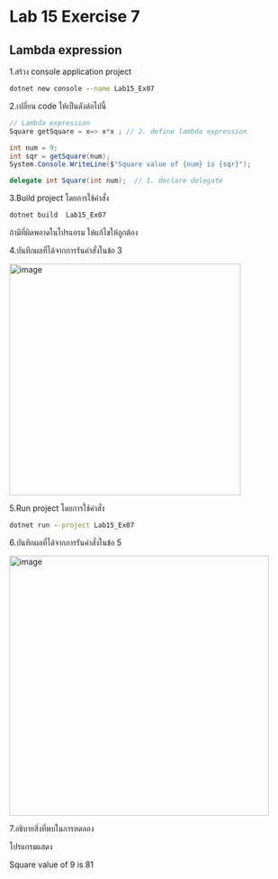 # Lab 15 Exercise 7

## Lambda expression

1.สร้าง console application project

```cmd
dotnet new console --name Lab15_Ex07
```

2.เปลี่ยน code ให้เป็นดังต่อไปนี้

```cs
// Lambda expression
Square getSquare = x=> x*x ; // 2. define lambda expression

int num = 9;
int sqr = getSquare(num);
System.Console.WriteLine($"Square value of {num} is {sqr}");

delegate int Square(int num);  // 1. declare delegate
```

3.Build project โดยการใช้คำสั่ง

```cmd
dotnet build  Lab15_Ex07
```

ถ้ามีที่ผิดพลาดในโปรแกรม ให้แก้ไขให้ถูกต้อง

4.บันทึกผลที่ได้จากการรันคำสั่งในข้อ 3

<img width="411" alt="image" src="https://github.com/chatladawongkanyon/03376836-OOP-2566-Lab-15/assets/144195963/d95ceab8-1064-42da-8b2b-5b52670ffd08">

5.Run project โดยการใช้คำสั่ง

```cmd
dotnet run --project Lab15_Ex07
```

6.บันทึกผลที่ได้จากการรันคำสั่งในข้อ 5

<img width="461" alt="image" src="https://github.com/chatladawongkanyon/03376836-OOP-2566-Lab-15/assets/144195963/7aee7b52-ddf5-4354-bdc5-11d1ca9bb5dc">

7.อธิบายสิ่งที่พบในการทดลอง

โปรแกรมแสดง

Square value of 9 is 81
